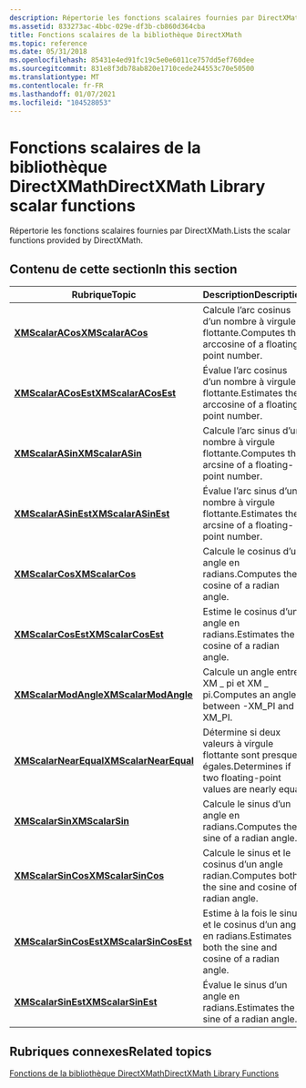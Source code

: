 ```yaml
---
description: Répertorie les fonctions scalaires fournies par DirectXMath.
ms.assetid: 833273ac-4bbc-029e-df3b-cb860d364cba
title: Fonctions scalaires de la bibliothèque DirectXMath
ms.topic: reference
ms.date: 05/31/2018
ms.openlocfilehash: 85431e4ed91fc19c5e0e6011ce757dd5ef760dee
ms.sourcegitcommit: 831e8f3db78ab820e1710cede244553c70e50500
ms.translationtype: MT
ms.contentlocale: fr-FR
ms.lasthandoff: 01/07/2021
ms.locfileid: "104528053"
---
```

# <a name="directxmath-library-scalar-functions"></a><span data-ttu-id="55b05-103">Fonctions scalaires de la bibliothèque DirectXMath</span><span class="sxs-lookup"><span data-stu-id="55b05-103">DirectXMath Library scalar functions</span></span>

<span data-ttu-id="55b05-104">Répertorie les fonctions scalaires fournies par DirectXMath.</span><span class="sxs-lookup"><span data-stu-id="55b05-104">Lists the scalar functions provided by DirectXMath.</span></span>

## <a name="in-this-section"></a><span data-ttu-id="55b05-105">Contenu de cette section</span><span class="sxs-lookup"><span data-stu-id="55b05-105">In this section</span></span>



| <span data-ttu-id="55b05-106">Rubrique</span><span class="sxs-lookup"><span data-stu-id="55b05-106">Topic</span></span>                                                     | <span data-ttu-id="55b05-107">Description</span><span class="sxs-lookup"><span data-stu-id="55b05-107">Description</span></span>                                                          |
|-----------------------------------------------------------|----------------------------------------------------------------------|
| [<span data-ttu-id="55b05-108">**XMScalarACos**</span><span class="sxs-lookup"><span data-stu-id="55b05-108">**XMScalarACos**</span></span>](/windows/win32/api/directxmath/nf-directxmath-xmscalaracos)<br/>           | <span data-ttu-id="55b05-109">Calcule l’arc cosinus d’un nombre à virgule flottante.</span><span class="sxs-lookup"><span data-stu-id="55b05-109">Computes the arccosine of a floating-point number.</span></span><br/>        |
| [<span data-ttu-id="55b05-110">**XMScalarACosEst**</span><span class="sxs-lookup"><span data-stu-id="55b05-110">**XMScalarACosEst**</span></span>](/windows/win32/api/directxmath/nf-directxmath-xmscalaracosest)<br/>     | <span data-ttu-id="55b05-111">Évalue l’arc cosinus d’un nombre à virgule flottante.</span><span class="sxs-lookup"><span data-stu-id="55b05-111">Estimates the arccosine of a floating-point number.</span></span><br/>       |
| [<span data-ttu-id="55b05-112">**XMScalarASin**</span><span class="sxs-lookup"><span data-stu-id="55b05-112">**XMScalarASin**</span></span>](/windows/win32/api/directxmath/nf-directxmath-xmscalarasin)<br/>           | <span data-ttu-id="55b05-113">Calcule l’arc sinus d’un nombre à virgule flottante.</span><span class="sxs-lookup"><span data-stu-id="55b05-113">Computes the arcsine of a floating-point number.</span></span><br/>          |
| [<span data-ttu-id="55b05-114">**XMScalarASinEst**</span><span class="sxs-lookup"><span data-stu-id="55b05-114">**XMScalarASinEst**</span></span>](/windows/win32/api/directxmath/nf-directxmath-xmscalarasinest)<br/>     | <span data-ttu-id="55b05-115">Évalue l’arc sinus d’un nombre à virgule flottante.</span><span class="sxs-lookup"><span data-stu-id="55b05-115">Estimates the arcsine of a floating-point number.</span></span><br/>         |
| [<span data-ttu-id="55b05-116">**XMScalarCos**</span><span class="sxs-lookup"><span data-stu-id="55b05-116">**XMScalarCos**</span></span>](/windows/win32/api/directxmath/nf-directxmath-xmscalarcos)<br/>             | <span data-ttu-id="55b05-117">Calcule le cosinus d’un angle en radians.</span><span class="sxs-lookup"><span data-stu-id="55b05-117">Computes the cosine of a radian angle.</span></span><br/>                    |
| [<span data-ttu-id="55b05-118">**XMScalarCosEst**</span><span class="sxs-lookup"><span data-stu-id="55b05-118">**XMScalarCosEst**</span></span>](/windows/win32/api/directxmath/nf-directxmath-xmscalarcosest)<br/>       | <span data-ttu-id="55b05-119">Estime le cosinus d’un angle en radians.</span><span class="sxs-lookup"><span data-stu-id="55b05-119">Estimates the cosine of a radian angle.</span></span><br/>                   |
| [<span data-ttu-id="55b05-120">**XMScalarModAngle**</span><span class="sxs-lookup"><span data-stu-id="55b05-120">**XMScalarModAngle**</span></span>](/windows/win32/api/directxmath/nf-directxmath-xmscalarmodangle)<br/>   | <span data-ttu-id="55b05-121">Calcule un angle entre-XM \_ pi et XM \_ pi.</span><span class="sxs-lookup"><span data-stu-id="55b05-121">Computes an angle between -XM\_PI and XM\_PI.</span></span><br/>             |
| [<span data-ttu-id="55b05-122">**XMScalarNearEqual**</span><span class="sxs-lookup"><span data-stu-id="55b05-122">**XMScalarNearEqual**</span></span>](/windows/win32/api/directxmath/nf-directxmath-xmscalarnearequal)<br/> | <span data-ttu-id="55b05-123">Détermine si deux valeurs à virgule flottante sont presque égales.</span><span class="sxs-lookup"><span data-stu-id="55b05-123">Determines if two floating-point values are nearly equal.</span></span><br/> |
| [<span data-ttu-id="55b05-124">**XMScalarSin**</span><span class="sxs-lookup"><span data-stu-id="55b05-124">**XMScalarSin**</span></span>](/windows/win32/api/directxmath/nf-directxmath-xmscalarsin)<br/>             | <span data-ttu-id="55b05-125">Calcule le sinus d’un angle en radians.</span><span class="sxs-lookup"><span data-stu-id="55b05-125">Computes the sine of a radian angle.</span></span><br/>                      |
| [<span data-ttu-id="55b05-126">**XMScalarSinCos**</span><span class="sxs-lookup"><span data-stu-id="55b05-126">**XMScalarSinCos**</span></span>](/windows/win32/api/directxmath/nf-directxmath-xmscalarsincos)<br/>       | <span data-ttu-id="55b05-127">Calcule le sinus et le cosinus d’un angle radian.</span><span class="sxs-lookup"><span data-stu-id="55b05-127">Computes both the sine and cosine of a radian angle.</span></span><br/>      |
| [<span data-ttu-id="55b05-128">**XMScalarSinCosEst**</span><span class="sxs-lookup"><span data-stu-id="55b05-128">**XMScalarSinCosEst**</span></span>](/windows/win32/api/directxmath/nf-directxmath-xmscalarsincosest)<br/> | <span data-ttu-id="55b05-129">Estime à la fois le sinus et le cosinus d’un angle en radians.</span><span class="sxs-lookup"><span data-stu-id="55b05-129">Estimates both the sine and cosine of a radian angle.</span></span><br/>     |
| [<span data-ttu-id="55b05-130">**XMScalarSinEst**</span><span class="sxs-lookup"><span data-stu-id="55b05-130">**XMScalarSinEst**</span></span>](/windows/win32/api/directxmath/nf-directxmath-xmscalarsinest)<br/>       | <span data-ttu-id="55b05-131">Évalue le sinus d’un angle en radians.</span><span class="sxs-lookup"><span data-stu-id="55b05-131">Estimates the sine of a radian angle.</span></span><br/>                     |



 

## <a name="related-topics"></a><span data-ttu-id="55b05-132">Rubriques connexes</span><span class="sxs-lookup"><span data-stu-id="55b05-132">Related topics</span></span>

<dl> <dt>

[<span data-ttu-id="55b05-133">Fonctions de la bibliothèque DirectXMath</span><span class="sxs-lookup"><span data-stu-id="55b05-133">DirectXMath Library Functions</span></span>](ovw-xnamath-reference-functions.md)
</dt> </dl>

 

 
